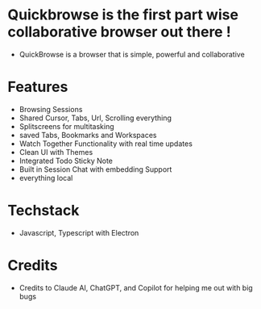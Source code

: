 # Quickbrowse is the first part wise collaborative browser out there !

- QuickBrowse is a browser that is simple, powerful and collaborative

# Features

- Browsing Sessions
- Shared Cursor, Tabs, Url, Scrolling everything
- Splitscreens for multitasking
- saved Tabs, Bookmarks and Workspaces
- Watch Together Functionality with real time updates
- Clean UI with Themes
- Integrated Todo Sticky Note
- Built in Session Chat with embedding Support
- everything local

# Techstack

- Javascript, Typescript with Electron

# Credits

- Credits to Claude AI, ChatGPT, and Copilot for helping me out with big bugs
